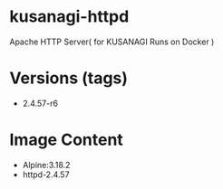 # kusanagi-httpd

Apache HTTP Server( for KUSANAGI Runs on Docker )

# Versions (tags)

- 2.4.57-r6

# Image Content

- Alpine:3.18.2
- httpd-2.4.57

